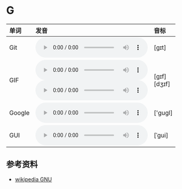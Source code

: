 
# G

| 单词  | 发音 | 音标 |
| :-- | :-- | :-- |
| Git | <audio :src="$withBase('/audio/Git.mp3')" controls="controls" controlslist="nodownload"></audio> | [ɡɪt] |
| GIF | <audio :src="$withBase('/audio/GIF-0.mp3')" controls="controls" controlslist="nodownload"></audio><br/><audio :src="$withBase('/audio/GIF-1.mp3')" controls="controls" controlslist="nodownload"></audio> | [ɡɪf]<br/>[dʒɪf] |
| Google | <audio :src="$withBase('/audio/Google.mp3')" controls="controls" controlslist="nodownload"></audio> | ['ɡuɡl] |
| GUI | <audio :src="$withBase('/audio/GUI.mp3')" controls="controls" controlslist="nodownload"></audio> | [ˈɡui] |

## 参考资料

- [wikipedia GNU](https://en.wikipedia.org/wiki/GNU)
